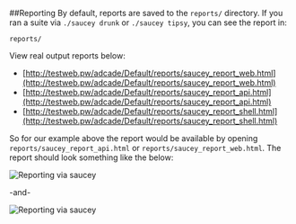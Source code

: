 ##Reporting
By default, reports are saved to the `reports/` directory. If you ran a suite via `./saucey drunk` or `./saucey tipsy`, you can see the report in:

	reports/

View real output reports below:  

* [http://testweb.pw/adcade/Default/reports/saucey_report_web.html](http://testweb.pw/adcade/Default/reports/saucey_report_web.html)
* [http://testweb.pw/adcade/Default/reports/saucey_report_api.html](http://testweb.pw/adcade/Default/reports/saucey_report_api.html)
* [http://testweb.pw/adcade/Default/reports/saucey_report_shell.html](http://testweb.pw/adcade/Default/reports/saucey_report_shell.html)

So for our example above the report would be available by opening `reports/saucey_report_api.html` or `reports/saucey_report_web.html`. The report should look something like the below:

![Reporting via saucey](http://testweb.pw/adcade/images/saucey-io-report.png "Reports")

-and-

![Reporting via saucey](http://testweb.pw/adcade/images/saucey-io-report-2.png "Reports")
